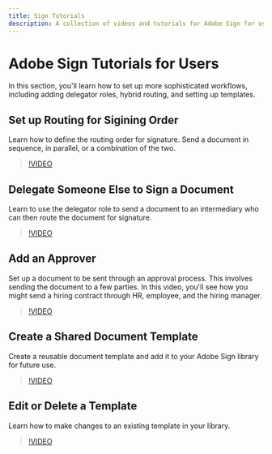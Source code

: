```yaml
---
title: Sign Tutorials
description: A collection of videos and tutorials for Adobe Sign for users.
---
```


# Adobe Sign Tutorials for Users

In this section, you'll learn how to set up more sophisticated workflows, including adding delegator roles, hybrid routing, and setting up templates.

## Set up Routing for Sigining Order

Learn how to define the routing order for signature. Send a document in sequence, in parallel, or a combination of the two.

>[!VIDEO](https://video.tv.adobe.com/v/17347)


## Delegate Someone Else to Sign a Document

Learn to use the delegator role to send a document to an intermediary who can then route the document for signature.

>[!VIDEO](https://video.tv.adobe.com/v/17366)

## Add an Approver

Set up a document to be sent through an approval process. This involves sending the document to a few parties. In this video, you'll see how you might send a hiring contract through HR, employee, and the hiring manager.

>[!VIDEO](https://video.tv.adobe.com/v/17367)

## Create a Shared Document Template

Create a reusable document template and add it to your Adobe Sign library for future use.

>[!VIDEO](https://video.tv.adobe.com/v/17345)

## Edit or Delete a Template

Learn how to make changes to an existing template in your library.

>[!VIDEO](https://video.tv.adobe.com/v/17346)
